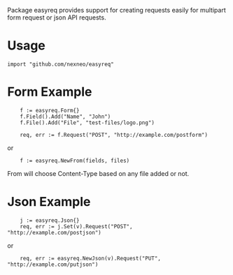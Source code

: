 Package easyreq provides support for creating requests easily for multipart form request or json API requests.

Usage
=====

    import "github.com/nexneo/easyreq"

Form Example
============

 		f := easyreq.Form{}
 		f.Field().Add("Name", "John")
 		f.File().Add("File", "test-files/logo.png")

 		req, err := f.Request("POST", "http://example.com/postform")
 
 or
 
		f := easyreq.NewFrom(fields, files)

 From will choose Content-Type based on any file added or not.

 Json Example
 ============
 
		j := easyreq.Json{}
 		req, err := j.Set(v).Request("POST", "http://example.com/postjson")
 
 or
 
 		req, err := easyreq.NewJson(v).Request("PUT", "http://example.com/putjson")
